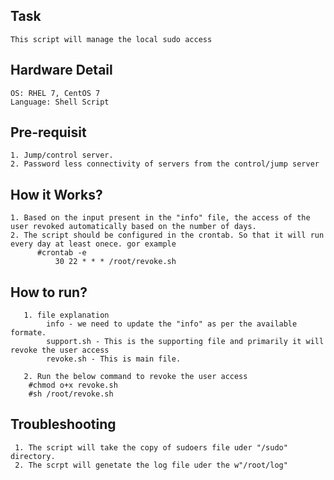 Task
------
    This script will manage the local sudo access 

Hardware Detail
-------
    OS: RHEL 7, CentOS 7
    Language: Shell Script

Pre-requisit
------
    1. Jump/control server.
    2. Password less connectivity of servers from the control/jump server

How it Works?
-------
    1. Based on the input present in the "info" file, the access of the user revoked automatically based on the number of days.
    2. The script should be configured in the crontab. So that it will run every day at least onece. gor example
          #crontab -e
              30 22 * * * /root/revoke.sh


How to run?
------
       1. file explanation
            info - we need to update the "info" as per the available formate.
            support.sh - This is the supporting file and primarily it will revoke the user access
            revoke.sh - This is main file.

       2. Run the below command to revoke the user access
        #chmod o+x revoke.sh
        #sh /root/revoke.sh 

Troubleshooting
------
     1. The script will take the copy of sudoers file uder "/sudo" directory.
     2. The scrpt will genetate the log file uder the w"/root/log"

